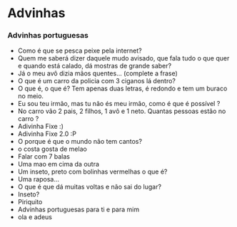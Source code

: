 # Advinhas

### Advinhas portuguesas 

- Como é que se pesca peixe pela internet?
- Quem me saberá dizer daquele mudo avisado, que fala tudo o que quer e quando está calado, dá mostras de grande saber?
- Já o meu avô dizia mãos quentes... (complete a frase)
- O que é um carro da policia com 3 ciganos lá dentro?
- O que é, o que é? Tem apenas duas letras, é redondo e tem um buraco no meio.
- Eu sou teu irmão, mas tu não és meu irmão, como é que é possível ? 
- No carro vão 2 pais, 2 filhos, 1 avô e 1 neto. Quantas pessoas estão no carro ?
- Adivinha Fixe :)
- Adivinha Fixe 2.0 :P
- O porque é que o mundo não tem cantos?
- o costa gosta de melao
- Falar com 7 balas
- Uma mao em cima da outra
- Um inseto, preto com bolinhas vermelhas o que é?
- Uma raposa...
- O que é que dá muitas voltas e não sai do lugar?
- Inseto?
- Piriquito
- Advinhas portuguesas para ti e para mim
- ola e adeus

